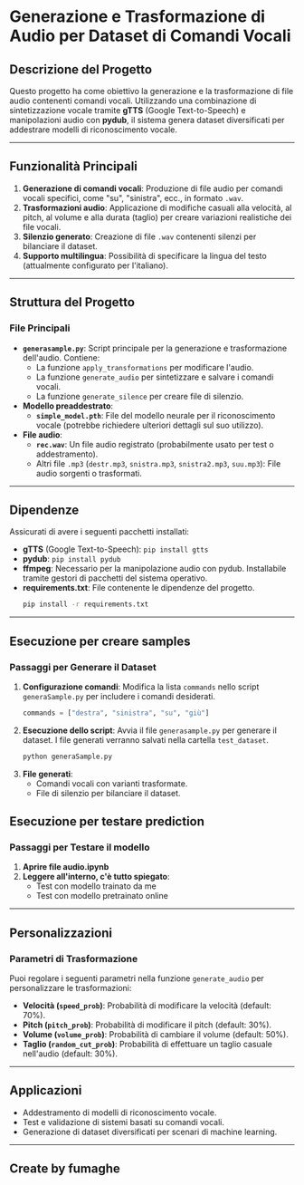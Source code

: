 # Generazione e Trasformazione di Audio per Dataset di Comandi Vocali

## Descrizione del Progetto
Questo progetto ha come obiettivo la generazione e la trasformazione di file audio contenenti comandi vocali. Utilizzando una combinazione di sintetizzazione vocale tramite **gTTS** (Google Text-to-Speech) e manipolazioni audio con **pydub**, il sistema genera dataset diversificati per addestrare modelli di riconoscimento vocale.

---

## Funzionalità Principali
1. **Generazione di comandi vocali**: Produzione di file audio per comandi vocali specifici, come "su", "sinistra", ecc., in formato `.wav`.
2. **Trasformazioni audio**: Applicazione di modifiche casuali alla velocità, al pitch, al volume e alla durata (taglio) per creare variazioni realistiche dei file vocali.
3. **Silenzio generato**: Creazione di file `.wav` contenenti silenzi per bilanciare il dataset.
4. **Supporto multilingua**: Possibilità di specificare la lingua del testo (attualmente configurato per l'italiano).

---

## Struttura del Progetto
### File Principali
- **`generasample.py`**: Script principale per la generazione e trasformazione dell'audio. Contiene:
  - La funzione `apply_transformations` per modificare l'audio.
  - La funzione `generate_audio` per sintetizzare e salvare i comandi vocali.
  - La funzione `generate_silence` per creare file di silenzio.
- **Modello preaddestrato**:
  - **`simple_model.pth`**: File del modello neurale per il riconoscimento vocale (potrebbe richiedere ulteriori dettagli sul suo utilizzo).
- **File audio**:
  - **`rec.wav`**: Un file audio registrato (probabilmente usato per test o addestramento).
  - Altri file `.mp3` (`destr.mp3`, `snistra.mp3`, `snistra2.mp3`, `suu.mp3`): File audio sorgenti o trasformati.

---

## Dipendenze
Assicurati di avere i seguenti pacchetti installati:
- **gTTS** (Google Text-to-Speech): `pip install gtts`
- **pydub**: `pip install pydub`
- **ffmpeg**: Necessario per la manipolazione audio con pydub. Installabile tramite gestori di pacchetti del sistema operativo.
- **requirements.txt**: File contenente le dipendenze del progetto.
   ```bash
   pip install -r requirements.txt
   ```

---

## Esecuzione per creare samples
### Passaggi per Generare il Dataset
1. **Configurazione comandi**:
   Modifica la lista `commands` nello script `generaSample.py` per includere i comandi desiderati.
   ```python
   commands = ["destra", "sinistra", "su", "giù"]
   ```
2. **Esecuzione dello script**:
   Avvia il file `generasample.py` per generare il dataset. I file generati verranno salvati nella cartella `test_dataset`.
   ```bash
   python generaSample.py
   ```
3. **File generati**:
   - Comandi vocali con varianti trasformate.
   - File di silenzio per bilanciare il dataset.

## Esecuzione per testare prediction
### Passaggi per Testare il modello
1. **Aprire file audio.ipynb**
2. **Leggere all'interno, c'è tutto spiegato**:
   - Test con modello trainato da me
   - Test con modello pretrainato online

---

## Personalizzazioni
### Parametri di Trasformazione
Puoi regolare i seguenti parametri nella funzione `generate_audio` per personalizzare le trasformazioni:
- **Velocità (`speed_prob`)**: Probabilità di modificare la velocità (default: 70%).
- **Pitch (`pitch_prob`)**: Probabilità di modificare il pitch (default: 30%).
- **Volume (`volume_prob`)**: Probabilità di cambiare il volume (default: 50%).
- **Taglio (`random_cut_prob`)**: Probabilità di effettuare un taglio casuale nell'audio (default: 30%).

---

## Applicazioni
- Addestramento di modelli di riconoscimento vocale.
- Test e validazione di sistemi basati su comandi vocali.
- Generazione di dataset diversificati per scenari di machine learning.

---

## Create by fumaghe